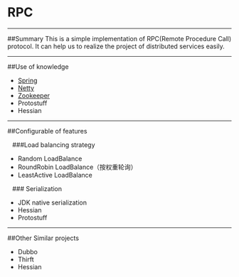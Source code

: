 # RPC

---

##Summary
This is a simple implementation of RPC(Remote Procedure Call)  protocol. It can help us to realize the project of distributed services easily.

---
##Use of knowledge
- [Spring](http://spring.io/projects)
- [Netty](http://netty.io/)
- [Zookeeper](http://zookeeper.apache.org/)
- Protostuff
- Hessian

---
##Configurable of features

&#8194; ###Load balancing strategy
- Random LoadBalance
- RoundRobin LoadBalance（按权重轮询）
- LeastActive LoadBalance

&#8194; ### Serialization
- JDK native serialization
- Hessian
- Protostuff

---
##Other Similar projects
- Dubbo
- Thirft
- Hessian
